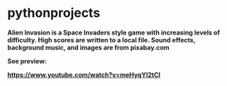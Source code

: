 # pythonprojects

<b>Alien Invasion<b> is a Space Invaders style game with increasing levels of difficulty. 
High scores are written to a local file. 
Sound effects, background music, and images are from pixabay.com

See preview:

https://www.youtube.com/watch?v=meHyqYl2tCI

